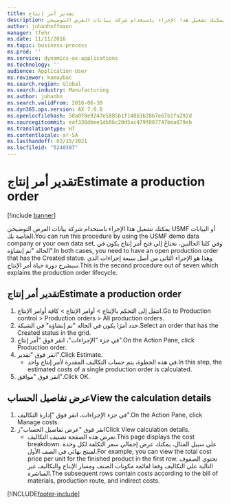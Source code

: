 ```yaml
---
title: تقدير أمر إنتاج
description: يمكنك تشغيل هذا الإجراء باستخدام شركة بيانات العرض التوضيحي USMF أو البيانات الخاصة بك.
author: johanhoffmann
manager: tfehr
ms.date: 11/11/2016
ms.topic: business-process
ms.prod: ''
ms.service: dynamics-ax-applications
ms.technology: ''
audience: Application User
ms.reviewer: kamaybac
ms.search.region: Global
ms.search.industry: Manufacturing
ms.author: johanho
ms.search.validFrom: 2016-06-30
ms.dyn365.ops.version: AX 7.0.0
ms.openlocfilehash: 58a0f8e9247e5885b1f148b3b28b7e67b1fa292d
ms.sourcegitcommit: eaf330dbee1db96c20d5ac479f007747bea079eb
ms.translationtype: HT
ms.contentlocale: ar-SA
ms.lasthandoff: 02/15/2021
ms.locfileid: "5240307"
---
```

# <a name="estimate-a-production-order"></a><span data-ttu-id="ae1c6-103">تقدير أمر إنتاج</span><span class="sxs-lookup"><span data-stu-id="ae1c6-103">Estimate a production order</span></span>

[!include [banner](../../includes/banner.md)]

<span data-ttu-id="ae1c6-104">يمكنك تشغيل هذا الإجراء باستخدام شركة بيانات العرض التوضيحي USMF أو البيانات الخاصة بك.</span><span class="sxs-lookup"><span data-stu-id="ae1c6-104">You can run this procedure by using the USMF demo data company or your own data set.</span></span> <span data-ttu-id="ae1c6-105">وفي كلتا الحالتين، تحتاجُ إلى فتح أمر إنتاج يكون في الحالة "تم إنشاؤه".</span><span class="sxs-lookup"><span data-stu-id="ae1c6-105">In both cases, you need to have an open production order that has the Created status.</span></span> <span data-ttu-id="ae1c6-106">وهذا هو الإجراء الثاني من أصل سبعة إجراءات الذي سيشرح دورة حياة أمر الإنتاج.</span><span class="sxs-lookup"><span data-stu-id="ae1c6-106">This is the second procedure out of seven which explains the production order lifecycle.</span></span>


## <a name="estimate-a-production-order"></a><span data-ttu-id="ae1c6-107">تقدير أمر إنتاج</span><span class="sxs-lookup"><span data-stu-id="ae1c6-107">Estimate a production order</span></span>
1. <span data-ttu-id="ae1c6-108">انتقل إلى التحكم بالإنتاج‬ > أوامر الإنتاج > كافة أوامر الإنتاج.</span><span class="sxs-lookup"><span data-stu-id="ae1c6-108">Go to Production control > Production orders > All production orders.</span></span>
2. <span data-ttu-id="ae1c6-109">حدد أمرًا يكون في الحالة "تم إنشاؤه" في الشبكة.</span><span class="sxs-lookup"><span data-stu-id="ae1c6-109">Select an order that has the Created status in the grid.</span></span>
3. <span data-ttu-id="ae1c6-110">في جزء "الإجراءات"، انقر فوق "أمر إنتاج".</span><span class="sxs-lookup"><span data-stu-id="ae1c6-110">On the Action Pane, click Production order.</span></span>
4. <span data-ttu-id="ae1c6-111">انقر فوق "تقدير".</span><span class="sxs-lookup"><span data-stu-id="ae1c6-111">Click Estimate.</span></span>
    * <span data-ttu-id="ae1c6-112">في هذه الخطوة، يتم حساب التكاليف المقدرة لأمر إنتاج واحد.</span><span class="sxs-lookup"><span data-stu-id="ae1c6-112">In this step, the estimated costs of a single production order is calculated.</span></span>   
5. <span data-ttu-id="ae1c6-113">انقر فوق "موافق".</span><span class="sxs-lookup"><span data-stu-id="ae1c6-113">Click OK.</span></span>

## <a name="view-the-calculation-details"></a><span data-ttu-id="ae1c6-114">عرض تفاصيل الحساب</span><span class="sxs-lookup"><span data-stu-id="ae1c6-114">View the calculation details</span></span>
1. <span data-ttu-id="ae1c6-115">في جزء الإجراءات، انقر فوق "إدارة التكاليف‬".</span><span class="sxs-lookup"><span data-stu-id="ae1c6-115">On the Action Pane, click Manage costs.</span></span>
2. <span data-ttu-id="ae1c6-116">انقر فوق "عرض تفاصيل الحساب"ز</span><span class="sxs-lookup"><span data-stu-id="ae1c6-116">Click View calculation details.</span></span>
    * <span data-ttu-id="ae1c6-117">تعرض هذه الصفحة تصنيف التكاليف.</span><span class="sxs-lookup"><span data-stu-id="ae1c6-117">This page displays the cost breakdown.</span></span> <span data-ttu-id="ae1c6-118">على سبيل المثال، يمكنك عرض إجمالي سعر التكلفة لكل وحدة لمنتج نهائي في الصف الأول.</span><span class="sxs-lookup"><span data-stu-id="ae1c6-118">For example, you can view the total cost price per unit for the finished product in the first row.</span></span> <span data-ttu-id="ae1c6-119">تحتوي الصفوف التالية على التكاليف وفقا لقائمة مكونات الصنف ومسار الإنتاج والتكاليف غير المباشرة.</span><span class="sxs-lookup"><span data-stu-id="ae1c6-119">The subsequent rows contain costs according to the bill of materials, production route, and indirect costs.</span></span>  


[!INCLUDE[footer-include](../../../includes/footer-banner.md)]